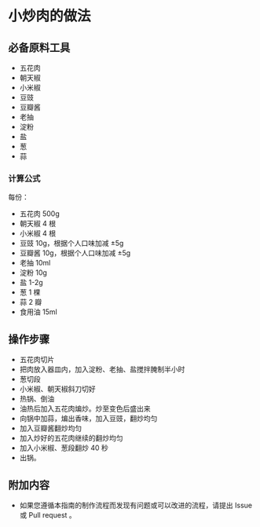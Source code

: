 # 小炒肉的做法

## 必备原料工具

- 五花肉
- 朝天椒
- 小米椒
- 豆豉
- 豆瓣酱
- 老抽
- 淀粉
- 盐
- 葱
- 蒜

### 计算公式

每份：

- 五花肉 500g
- 朝天椒 4 根
- 小米椒 4 根
- 豆豉 10g，根据个人口味加减 ±5g
- 豆瓣酱 10g，根据个人口味加减 ±5g
- 老抽 10ml
- 淀粉 10g
- 盐 1-2g
- 葱 1 棵
- 蒜 2 瓣
- 食用油 15ml

## 操作步骤

- 五花肉切片
- 把肉放入器皿内，加入淀粉、老抽、盐搅拌腌制半小时
- 葱切段
- 小米椒、朝天椒斜刀切好
- 热锅、倒油
- 油热后加入五花肉煸炒。炒至变色后盛出来
- 向锅中加蒜，煸出香味，加入豆豉，翻炒均匀
- 加入豆瓣酱翻炒均匀
- 加入炒好的五花肉继续的翻炒均匀
- 加入小米椒、葱段翻炒 40 秒
- 出锅。

## 附加内容

- 如果您遵循本指南的制作流程而发现有问题或可以改进的流程，请提出 Issue 或 Pull request 。
